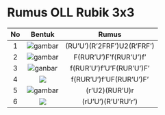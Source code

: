 # Rumus OLL Rubik 3x3

| No | Bentuk | Rumus | 
|:--:|:--:|:--:|
| 1 | ![gambar](https://github.com/FII14/rumus-oll-rubik-3x3/blob/main/gambar/20230812_115719.jpg) | (RU’U’)(R’2FRF’)U2(R’FRF’) |
| 2 | ![gambar](https://github.com/FII14/rumus-oll-rubik-3x3/blob/main/gambar/20230812_115905.jpg) | F(RUR’U’)F’f(RUR’U’)f’ |
| 3 | ![ganbar](https://github.com/FII14/rumus-oll-rubik-3x3/blob/main/gambar/20230812_120052.jpg) | f(RUR’U’)f’U’F(RUR’U’)F’ |
| 4 | ![](https://github.com/FII14/rumus-oll-rubik-3x3/blob/main/gambar/20230812_120254.jpg) | f(RUR’U’)f’UF(RUR’U’)F’ |
| 5 | ![gambar](https://github.com/FII14/rumus-oll-rubik-3x3/blob/main/gambar/20230812_120637.jpg) | (r’U2)(RUR’U)r | 
| 6 | ![](https://github.com/FII14/rumus-oll-rubik-3x3/blob/main/gambar/20230812_152937.jpg) | (rU’U’)(R’U’RU’r’) |
